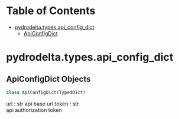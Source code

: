 # Table of Contents

* [pydrodelta.types.api\_config\_dict](#pydrodelta.types.api_config_dict)
  * [ApiConfigDict](#pydrodelta.types.api_config_dict.ApiConfigDict)

<a id="pydrodelta.types.api_config_dict"></a>

# pydrodelta.types.api\_config\_dict

<a id="pydrodelta.types.api_config_dict.ApiConfigDict"></a>

## ApiConfigDict Objects

```python
class ApiConfigDict(TypedDict)
```

url : str
    api base url
token : str    
    api authorization token


